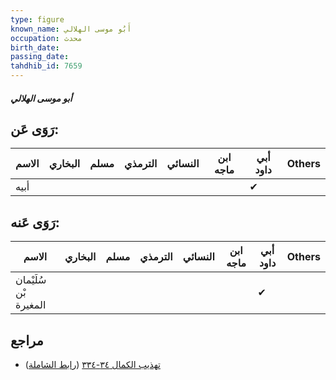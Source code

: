 ```yaml
---
type: figure
known_name: أَبُو موسى الهلالي
occupation: محدث
birth_date:
passing_date:
tahdhib_id: 7659
---
```

##### أبو موسى الهلالي

## رَوَى عَن:
| الاسم | البخاري | مسلم | الترمذي | النسائي | ابن ماجه | أبي داود | Others |
| ----- | ------- | ---- | ------- | ------- | -------- | -------- | ------ |
| أبيه  |         |      |         |         |          | ✔        |        |
## رَوَى عَنه:
| الاسم                 | البخاري | مسلم | الترمذي | النسائي | ابن ماجه | أبي داود | Others |
| --------------------- | ------- | ---- | ------- | ------- | -------- | -------- | ------ |
| سُلَيْمان بْن المغيرة |         |      |         |         |          | ✔        |        |
## مراجع
- [تهذيب الكمال ٣٤-٣٣٤](obsidian://open?vault=Tahdhib-al-Kamal&file=Figures/٧٦٥٩-أبو%20موسى%20الهلالي) ([رابط الشاملة](https://shamela.ws/book/3722/18451))
